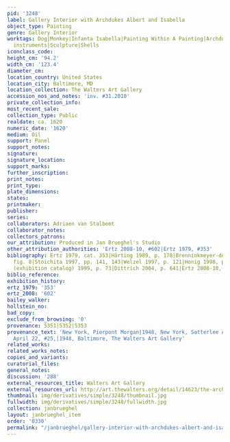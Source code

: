 ```yaml
---
pid: '3248'
label: Gallery Interior with Archdukes Albert and Isabella
object_type: Painting
genre: Gallery Interior
worktags: Dog|Monkey|Infanta Isabella|Painting Within A Painting|Archdukes|Nobles|Gallery|Flowers|Globe|Musical
  instruments|Sculpture|Shells
iconclass_code:
height_cm: '94.2'
width_cm: '123.4'
diameter_cm:
location_country: United States
location_city: Baltimore, MD
location_collection: The Walters Art Gallery
accession_nos_and_notes: 'inv. #31.2010'
private_collection_info:
most_recent_sale:
collection_type: Public
realdate: ca. 1620
numeric_date: '1620'
medium: Oil
support: Panel
support_notes:
signature:
signature_location:
support_marks:
further_inscription:
print_notes:
print_type:
plate_dimensions:
states:
printmaker:
publisher:
series:
collaborators: Adriaen van Stalbemt
collaborator_notes:
collectors_patrons:
our_attribution: Produced in Jan Brueghel's Studio
other_attribution_authorities: 'Ertz 2008-10, #602|Ertz 1979, #353'
bibliography: Ertz 1979, cat. 353|Härting 1989, p. 178|Brenninkmeyer-de Roij 1990,
  fig. 8|Stoichita 1997, pp. 141, 143|Welzel 1997, p. 121|Honig 1998, p. 206|Madrid
  (exhibition catalog) 1999, p. 73|Dittrich 2004, p. 641|Ertz 2008-10, cat.
biblio_reference:
exhibition_history:
ertz_1979: '353'
ertz_2008: '602'
bailey_walker:
hollstein_no:
bad_copy:
exclude_from_browsing: '0'
provenance: 5351|5352|5353
provenance_text: 'New York, Pierpont Morgan|1948, New York, Satterlee Auction, Parke-Bernet,
  April 22, #25,|1948, Baltimore, The Walters Art Gallery'
related_works:
related_works_notes:
copies_and_variants:
curatorial_files:
general_notes:
discussion: '288'
external_resources_title: Walters Art Gallery
external_resources_url: http://art.thewalters.org/detail/14623/the-archdukes-albert-and-isabella-visiting-a-collectors-cabinet/
thumbnail: img/derivatives/simple/3248/thumbnail.jpg
fullwidth: img/derivatives/simple/3248/fullwidth.jpg
collection: janbrueghel
layout: janbrueghel_item
order: '0330'
permalink: "/janbrueghel/gallery-interior-with-archdukes-albert-and-isabella"
---
```


